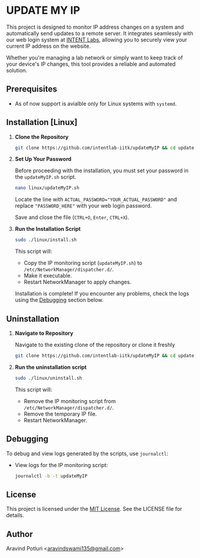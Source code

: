 # UPDATE MY IP

This project is designed to monitor IP address changes on a system and automatically send updates to a remote server. It integrates seamlessly with our web login system at [INTENT Labs](https://github.com/intentlab-iitk/intentlab-iitk.github.io), allowing you to securely view your current IP address on the website.

Whether you're managing a lab network or simply want to keep track of your device's IP changes, this tool provides a reliable and automated solution.

## Prerequisites

- As of now support is avialble only for Linux systems with `systemd`.

## Installation [Linux]

1. **Clone the Repository**

    ```bash
    git clone https://github.com/intentlab-iitk/updateMyIP && cd updateMyIP
    ```

2. **Set Up Your Password**

    Before proceeding with the installation, you must set your password in the `updateMyIP.sh` script.

    ```bash
    nano linux/updateMyIP.sh
    ```

    Locate the line with `ACTUAL_PASSWORD="YOUR_ACTUAL_PASSWORD"` and replace `"PASSWORD_HERE"` with your web login password.

    Save and close the file (`CTRL+O`, `Enter`, `CTRL+X`).

3. **Run the Installation Script**

    ```bash
    sudo ./linux/install.sh
    ```

    This script will:
    - Copy the IP monitoring script (`updateMyIP.sh`) to `/etc/NetworkManager/dispatcher.d/`.
    - Make it executable.
    - Restart NetworkManager to apply changes.

    Installation is complete! If you encounter any problems, check the logs using the [Debugging](#debugging) section below.

## Uninstallation

1. **Navigate to Repository**

    Navigate to the existing clone of the repository or clone it freshly

    ```bash
    git clone https://github.com/intentlab-iitk/updateMyIP && cd updateMyIP
    ```

2. **Run the uninstallation script**

    ```bash
    sudo ./linux/uninstall.sh
    ```

    This script will:
    - Remove the IP monitoring script from `/etc/NetworkManager/dispatcher.d/`.
    - Remove the temporary IP file.
    - Restart NetworkManager.

## Debugging

To debug and view logs generated by the scripts, use `journalctl`:

- View logs for the IP monitoring script:

    ```bash
    journalctl -b -t updateMyIP
    ```

## License

This project is licensed under the [MIT License](./LICENSE). See the LICENSE file for details.

## Author

Aravind Potluri <<aravindswami135@gmail.com>>

